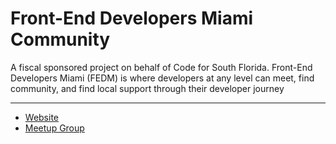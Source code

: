 # Front-End Developers Miami Community

A fiscal sponsored project on behalf of Code for South Florida. Front-End Developers Miami (FEDM) is where
developers at any level can meet, find community, and find local support through their developer journey 

--------------------

* [Website](https://frontend.miami/)
* [Meetup Group](https://www.meetup.com/Front-end-Developers-of-Miami/?_xtd=gqFyqDM1MTk1OTcyoXCjd2Vi&from=ref)
